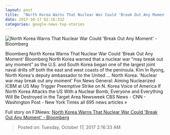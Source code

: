 ```yaml
---
layout: post
title:  "North Korea Warns That Nuclear War Could 'Break Out Any Moment' - Bloomberg"
date: 2017-10-17 02:16:33Z
categories: google-news-top-stories
---
```


![North Korea Warns That Nuclear War Could 'Break Out Any Moment' - Bloomberg](https://assets.bwbx.io/images/users/iqjWHBFdfxIU/iobavJojE2og/v0/1200x800.jpg)

Bloomberg North Korea Warns That Nuclear War Could 'Break Out Any Moment' Bloomberg North Korea warned that a nuclear war “may break out any moment” as the U.S. and South Korea began one of the largest joint naval drills off both the east and west coasts of the peninsula. Kim In Ryong, North Korea's deputy ambassador to the United ... North Korea: 'Nuclear war may break out any moment' Fox News General: Aiming Nuclearized ICBM at US May Trigger Preemptive Strike on N. Korea Voice of America If North Korea Attacks the US With a Nuclear Bomb, Everyone and Everything Will Be Destroyed in the Target Area Newsweek CBS News - CNN - Washington Post - New York Times all 695 news articles »


Full story on F3News: [North Korea Warns That Nuclear War Could 'Break Out Any Moment' - Bloomberg](http://www.f3nws.com/n/nJrcvG)

> Posted on: Tuesday, October 17, 2017 2:16:33 AM
